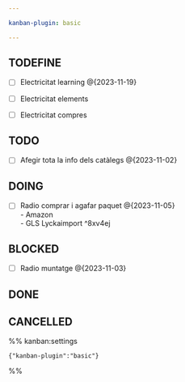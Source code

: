 ```yaml
---

kanban-plugin: basic

---
```


## TODEFINE

- [ ] Electricitat learning @{2023-11-19}
- [ ] Electricitat elements
- [ ] Electricitat compres


## TODO

- [ ] Afegir tota la info dels catàlegs @{2023-11-02}


## DOING

- [ ] Radio comprar i agafar paquet @{2023-11-05}<br>- Amazon<br>- GLS Lyckaimport ^8xv4ej


## BLOCKED

- [ ] Radio muntatge @{2023-11-03}


## DONE



## CANCELLED





%% kanban:settings
```
{"kanban-plugin":"basic"}
```
%%